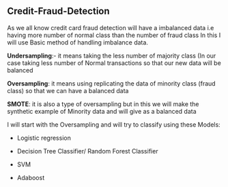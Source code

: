 ## Credit-Fraud-Detection

As we all know credit card fraud detection will have a imbalanced data i.e having more number of normal class than the number of fraud class
In this I will use Basic method of handling imbalance data.

**Undersampling**:- it means taking the less number of majority class (In our case taking less number of Normal transactions so that our new data will be balanced

**Oversampling**: it means using replicating the data of minority class (fraud class) so that we can have a balanced data

**SMOTE**: it is also a type of oversampling but in this we will make the synthetic example of Minority data and will give as a balanced data

I will start with the Oversampling and will try to classify using these Models:

  * Logistic regression

  * Decision Tree Classifier/ Random Forest Classifier

  * SVM

  * Adaboost
